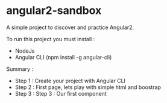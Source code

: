 # angular2-sandbox
A simple project to discover and practice Angular2.

To run this project you must install :
- NodeJs
- Angular CLI (npm install -g angular-cli)

Summary : 
- Step 1 : Create your project with Angular CLI
- Step 2 : First page, lets play with simple html and boostrap
- Step 3 : Step 3 : Our first component
